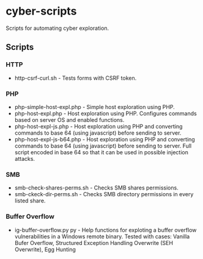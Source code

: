 # cyber-scripts
Scripts for automating cyber exploration.

## Scripts

### HTTP
* http-csrf-curl.sh - Tests forms with CSRF token. 

### PHP
* php-simple-host-expl.php - Simple host exploration using PHP.
* php-host-expl.php - Host exploration using PHP. Configures commands based on server OS and enabled functions.
* php-host-expl-js.php - Host exploration using PHP and converting commands to base 64 (using javascript) before sending to server.
* php-host-expl-js-b64.php - Host exploration using PHP and converting commands to base 64 (using javascript) before sending to server. Full script encoded in base 64 so that it can be used in possible injection attacks.

### SMB
* smb-check-shares-perms.sh - Checks SMB shares permissions.
* smb-ckeck-dir-perms.sh - Checks SMB directory permissions in every listed share.

### Buffer Overflow
* ig-buffer-overflow.py py - Help functions for exploting a buffer overflow vulnerabilities in a Windows remote binary. Tested with cases: Vanilla Bufer Overflow, Structured Exception Handling Overwrite (SEH Overwrite), Egg Hunting
